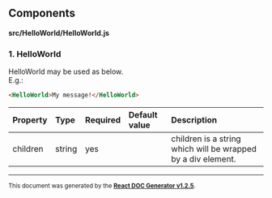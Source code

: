 Components
----------

**src/HelloWorld/HelloWorld.js**

### 1. HelloWorld

HelloWorld may be used as below.   
E.g.:   
```html   
<HelloWorld>My message!</HelloWorld>   
```   




Property | Type | Required | Default value | Description
:--- | :--- | :--- | :--- | :---
children|string|yes||children is a string which will be wrapped by a div element.
-----

<sub>This document was generated by the <a href="https://github.com/marborkowski/react-doc-generator" target="_blank">**React DOC Generator v1.2.5**</a>.</sub>
